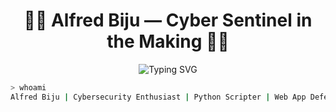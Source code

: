 <!-- README.md for GitHub Profile -->

<h1 align="center">👨‍💻 Alfred Biju — Cyber Sentinel in the Making 👨‍💻</h1>

<p align="center">
  <img src="https://readme-typing-svg.demolab.com?font=Fira+Code&pause=1000&center=true&width=435&lines=Hacking+the+Web+%F0%9F%92%BB;Securing+Digital+Frontiers+%F0%9F%94%91;Python+Ninja+%F0%9F%90%8D;XSS+Detector+Builder+%F0%9F%9A%A1;Future+Red+Teamer+%F0%9F%95%B5%EF%B8%8F" alt="Typing SVG" />
</p>

```bash
> whoami
Alfred Biju | Cybersecurity Enthusiast | Python Scripter | Web App Defender
